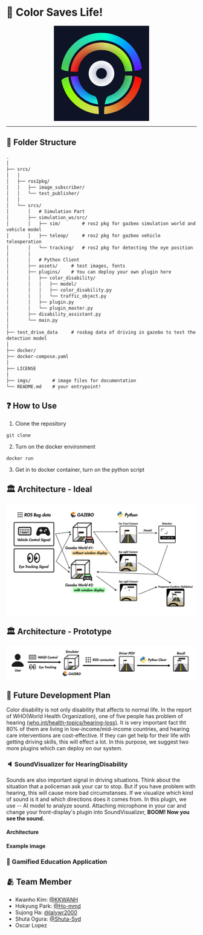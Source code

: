 # 🎨 Color Saves Life!

<div width="100%" align="center"><img src="/imgs/logo.png" align="center" width="50%"></div>
<hr>

## 📁 Folder Structure
```shell
.
│
├── srcs/
│   │   
│   ├── ros2pkg/
│   │   ├── image_subscriber/
│   │   └── test_publisher/
│   │
│   └── srcs/
│       │   # Simulation Part
│       ├── simulation_ws/src/
│       │   ├── sim/        # ros2 pkg for gazbeo simulation world and vehicle model
│       │   ├── teleop/     # ros2 pkg for gazbeo vehicle teleoperation
│       │   └── tracking/   # ros2 pkg for detecting the eye position
│       │
│       │   # Python Client
│       ├── assets/     # test images, fonts
│       ├── plugins/    # You can deploy your own plugin here
│       │   ├── color_disability/
│       │   │   ├── model/
│       │   │   ├── color_disability.py
│       │   │   └── traffic_object.py
│       │   ├── plugin.py
│       │   └── plugin_master.py
│       ├── disability_assistant.py
│       └── main.py
│
├── test_drive_data     # rosbag data of driving in gazebo to test the detection model
│
├── docker/
├── docker-compose.yaml
│
├── LICENSE
│
├── imgs/        # image files for documentation
└── README.md    # your entrypoint!
```

## ❓ How to Use

1. Clone the repository
```shell
git clone
```

2. Turn on the docker environment
```shell
docker run
```

3. Get in to docker container, turn on the python script


## 🏛️ Architecture - Ideal

<img src="/imgs/architecture-ideal.png" align="center">

## 🏛️ Architecture - Prototype

<img src="/imgs/architecture-prototype.png" align="center">

## 🤔 Future Development Plan

Color disability is not only disability that affects to normal life. In the report of WHO(World Health Organization), one of five people has problem of hearing [(who.int/health-topics/hearing-loss)](https://www.who.int/health-topics/hearing-loss#tab=tab_1). It is very important fact tht 80% of them are living in low-income/mid-income countries, and hearing care interventions are cost-effective. If they can get help for their life with getting driving skills, this will effect a lot. In this purpose, we suggest two more plugins which can deploy on our system.

### 🔈 SoundVisualizer for HearingDisability

Sounds are also important signal in driving situations. Think about the situation that a policeman ask your car to stop. But if you have problem with hearing, this will cause more bad circumstanses. If we visualize which kind of sound is it and which directions does it comes from. In this plugin, we use -- AI model to analyze sound. Attaching microphone in your car and change your front-display's plugin into SoundVisualizer, **BOOM! Now you see the sound.**

#### Architecture

#### Example image

### 🏫 Gamified Education Application

## 🫂 Team Member
- Kwanho Kim: [@KKWANH](https://github.com/KKWANH)
- Hokyung Park: [@Ho-mmd](https://github.com/ho-mmd)
- Sujong Ha: [@lalywr2000](https://github.com/lalywr2000)
- Shuta Ogura: [@Shuta-Syd](https://github.com/Shuta-Syd)
- Oscar Lopez
